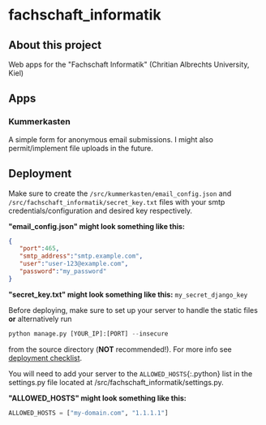 # fachschaft_informatik
## About this project
Web apps for the "Fachschaft Informatik" (Chritian Albrechts University, Kiel)

## Apps
### Kummerkasten
A simple form for anonymous email submissions. I might also permit/implement file uploads in the future.

## Deployment
Make sure to create the `/src/kummerkasten/email_config.json` and `/src/fachschaft_informatik/secret_key.txt` files with your smtp credentials/configuration and desired key respectively.

**"email_config.json" might look something like this:**
```json
{
   "port":465,
   "smtp_address":"smtp.example.com",
   "user":"user-123@example.com",
   "password":"my_password"
}
```

**"secret_key.txt" might look something like this:**
`my_secret_django_key`

Before deploying, make sure to set up your server to handle the static files **or** alternatively run 
```python 
python manage.py [YOUR_IP]:[PORT] --insecure
```
from the source directory (**NOT** recommended!). For more info see [deployment checklist](https://docs.djangoproject.com/en/4.1/howto/deployment/checklist/).

You will need to add your server to the `ALLOWED_HOSTS`{:.python} list in the settings.py file located at /src/fachschaft_informatik/settings.py.

**"ALLOWED_HOSTS" might look something like this:**
```python
ALLOWED_HOSTS = ["my-domain.com", "1.1.1.1"]
```
